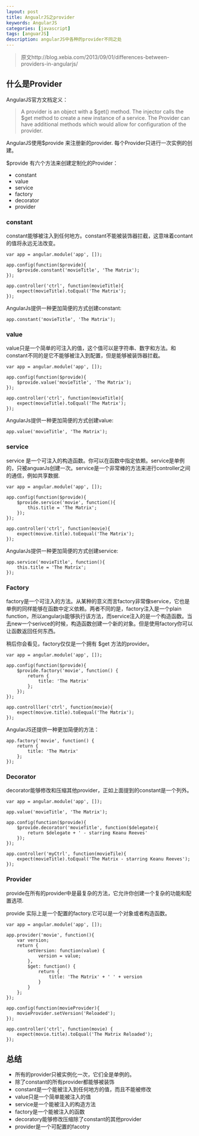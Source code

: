 ```yaml
---
layout: post
title: AngualrJS之provider
keywords: AngularJS
categories: [javascript]
tags: [anguarJS]
description: angularJS中各种的provider不同之处
---
```


> 原文http://blog.xebia.com/2013/09/01/differences-between-providers-in-angularjs/

## 什么是Provider

AngularJS官方文档定义：

> A provider is an object with a $get() method.
> The injector calls the $get method to create a new instance of a service.
> The Provider can have additional methods which would allow for configuration of the provider.

AngularJS使用$provide 来注册新的provider. 每个Provider只进行一次实例的创建。

$provide 有六个方法来创建定制化的Provider：

* constant
* value
* service
* factory
* decorator
* provider


### constant

constant能够被注入到任何地方。constant不能被装饰器拦截，这意味着contant的值将永远无法改变。

	var app = angular.module('app', []);

	app.config(function($provide){
		$provide.constant('movieTitle', 'The Matrix');
	});

	app.controller('ctrl', function(movieTitle){
	    expect(movieTitle).toEqual('The Matrix');
	});

AngularJs提供一种更加简便的方式创建constant:

	app.constant('movieTitle', 'The Matrix');

### value

value只是一个简单的可注入的值，这个值可以是字符串、数字和方法。和constant不同的是它不能够被注入到配置，但是能够被装饰器拦截。

	var app = angular.module('app', []);

	app.config(function($provide){
	 	$provide.value('movieTitle', 'The Matrix');
	});

	app.controller('ctrl', function(movieTitle){
		expect(movieTitle).toEqual('The Matrix');
	});

AngularJs提供一种更加简便的方式创建value:

	app.value('movieTitle', 'The Matrix');


### service

service 是一个可注入的构造函数。你可以在函数中指定依赖。service是单例的，只被anguarJs创建一次。service是一个非常棒的方法来进行controller之间的通信，例如共享数据.

	var app = angular.module('app', []);

	app.config(function($provide){
		$provide.service('movie', function(){
			this.title = 'The Matrix';
		});
	});

	app.controller('ctrl', function(movie){
		expect(movive.title).toEequal('The Matrix');
	});

AngularJs提供一种更加简便的方式创建service:

	app.service('movieTitle', function(){
		this.title = 'The Matrix';
	});

### Factory

factory是一个可注入的方法。从某种的意义而言factory非常像service，它也是单例的同样能够在函数中定义依赖。两者不同的是，factory注入是一个plain function，所以angularjs能够执行该方法，而service注入的是一个构造函数。当去new一个serivce的时候，构造函数创建一个新的对象。但是使用factory你可以让函数返回任何东西。

稍后你会看见，factory仅仅是一个拥有 $get 方法的provider。

	var app = angular.module('app', []);

	app.config(function($provide){
		$provide.factory('movie', function() {
			return {
				title: 'The Matrix'
			};
		});
	});

	app.controlller('ctrl', function(movie){
		expect(movive.title).toEequal('The Matrix');
	});

AngularJS还提供一种更加简便的方法：


 	app.factory('movie', function() {
 		return {
 			title: 'The Matrix'
 		};
 	});


### Decorator

decorator能够修改和压缩其他provider，正如上面提到的constant是一个列外。

	var app = angular.module('app', []);

	app.value('movieTitle', 'The Matrix');

	app.config(function($provide){
		$provide.decorator('movieTitle', function($delegate){
			return $delegate + ' - starring Keanu Reeves'
		});
	});

	app.controller('myCtrl', function(movieTile){
		expect(movieTitle).toEqual('The Matrix - starring Keanu Reeves');
	});

### Provider

provide在所有的provider中是最复杂的方法，它允许你创建一个复杂的功能和配置选项.

provide 实际上是一个配置的factory.它可以是一个对象或者构造函数。

	var app = angular.module('app', []);

	app.provider('movie', function(){
		var version;
		return {
			setVersion: function(value) {
				version = value;
			},
			$get: function() {
				return {
					title: 'The Matrix' + ' ' + version
				}
			}
		};
	});

	app.config(function(movieProvider){
		movieProvider.setVersion('Reloaded');
	});

	app.controller('ctrl', function(movie) {
		expect(movie.title).toEqual('The Matrix Reloaded');
	});

## 总结

* 所有的provider只被实例化一次，它们全是单例的。
* 除了constant的所有provider都能够被装饰
* constant是一个能被注入到任何地方的值，而且不能被修改
* value只是一个简单能被注入的值
* service是一个能被注入的构造方法
* factory是一个能被注入的函数
* decoratory能够修改压缩除了constant的其他provider
* provider是一个可配置的facotry